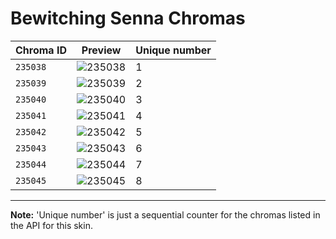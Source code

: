 # Bewitching Senna Chromas

| Chroma ID | Preview | Unique number |
|---|---|---|
| `235038` | ![235038](https://raw.communitydragon.org/latest/plugins/rcp-be-lol-game-data/global/default/v1/champion-chroma-images/235/235038.png) | 1 |
| `235039` | ![235039](https://raw.communitydragon.org/latest/plugins/rcp-be-lol-game-data/global/default/v1/champion-chroma-images/235/235039.png) | 2 |
| `235040` | ![235040](https://raw.communitydragon.org/latest/plugins/rcp-be-lol-game-data/global/default/v1/champion-chroma-images/235/235040.png) | 3 |
| `235041` | ![235041](https://raw.communitydragon.org/latest/plugins/rcp-be-lol-game-data/global/default/v1/champion-chroma-images/235/235041.png) | 4 |
| `235042` | ![235042](https://raw.communitydragon.org/latest/plugins/rcp-be-lol-game-data/global/default/v1/champion-chroma-images/235/235042.png) | 5 |
| `235043` | ![235043](https://raw.communitydragon.org/latest/plugins/rcp-be-lol-game-data/global/default/v1/champion-chroma-images/235/235043.png) | 6 |
| `235044` | ![235044](https://raw.communitydragon.org/latest/plugins/rcp-be-lol-game-data/global/default/v1/champion-chroma-images/235/235044.png) | 7 |
| `235045` | ![235045](https://raw.communitydragon.org/latest/plugins/rcp-be-lol-game-data/global/default/v1/champion-chroma-images/235/235045.png) | 8 |

---

**Note:** 'Unique number' is just a sequential counter for the chromas listed in the API for this skin.